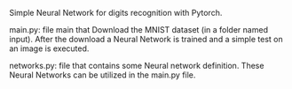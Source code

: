 Simple Neural Network for digits recognition with Pytorch.

main.py: file main that Download the MNIST dataset (in a folder named input).
          After the download a Neural Network is trained and a simple test on an image is executed.
          
networks.py: file that contains some Neural network definition. These Neural Networks can be utilized in the main.py file.
